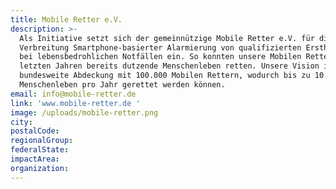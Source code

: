 ```yaml
---
title: Mobile Retter e.V.
description: >-
  Als Initiative setzt sich der gemeinnützige Mobile Retter e.V. für die
  Verbreitung Smartphone-basierter Alarmierung von qualifizierten Ersthelfern
  bei lebensbedrohlichen Notfällen ein. So konnten unsere Mobilen Retter in den
  letzten Jahren bereits dutzende Menschenleben retten. Unsere Vision ist eine
  bundesweite Abdeckung mit 100.000 Mobilen Rettern, wodurch bis zu 10.000
  Menschenleben pro Jahr gerettet werden können. 
email: info@mobile-retter.de
link: 'www.mobile-retter.de '
image: /uploads/mobile-retter.png
city:
postalCode:
regionalGroup:
federalState:
impactArea:
organization:
---
```


